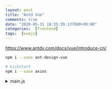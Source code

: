 ```yaml
---
layout: post
title: "Antd Vue"
comments: true
date: "2020-05-31 18:35:39.137000+00:00"
categories:  [frontend]
tags:  [vuejs]
---
```





https://www.antdv.com/docs/vue/introduce-cn/

```bash
npm i --save ant-design-vue

# kickstart
npm i --save axios
```

<details>
<summary>
main.js
</summary>
    
```javascript
import Vue from 'vue'
import Antd from 'ant-design-vue';
import App from './App.vue'
import router from './router'
import 'ant-design-vue/dist/antd.css';

Vue.use(Antd)

import axios from 'axios'
import VueAxios from 'vue-axios'
 
Vue.use(VueAxios, axios)

Vue.config.productionTip = false

new Vue({
  router,
  render: h => h(App)
}).$mount('#app')    
```
</details>
